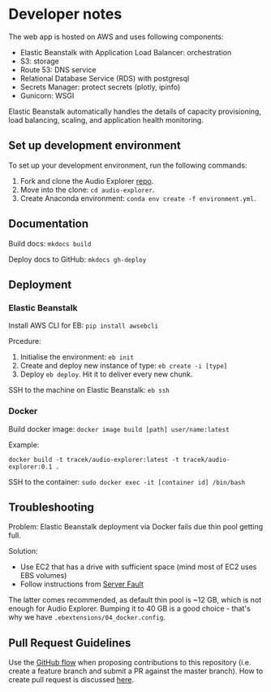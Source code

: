 # Developer notes

The web app is hosted on AWS and uses following components:

* Elastic Beanstalk with Application Load Balancer: orchestration
* S3: storage
* Route 53: DNS service
* Relational Database Service (RDS) with postgresql
* Secrets Manager: protect secrets (plotly, ipinfo)
* Gunicorn: WSGI


Elastic Beanstalk automatically handles the details of capacity provisioning, load balancing, scaling, and application health monitoring.

## Set up development environment

To set up your development environment, run the following commands:

1. Fork and clone the Audio Explorer [repo](https://github.com/tracek/audio-explorer).
2. Move into the clone: `cd audio-explorer`.
3. Create Anaconda environment: `conda env create -f environment.yml`.

## Documentation

Build docs: `mkdocs build`

Deploy docs to GitHub: `mkdocs gh-deploy`

## Deployment

### Elastic Beanstalk

Install AWS CLI for EB: `pip install awsebcli`

Prcedure:

1. Initialise the environment: `eb init`
2. Create and deploy new instance of type: `eb create -i [type]`
3. Deploy `eb deploy`. Hit it to deliver every new chunk.

SSH to the machine on Elastic Beanstalk: `eb ssh`


### Docker

Build docker image: `docker image build [path] user/name:latest`

Example:

    docker build -t tracek/audio-explorer:latest -t tracek/audio-explorer:0.1 .
    
SSH to the container: `sudo docker exec -it [container id] /bin/bash`


## **Troubleshooting**

Problem: Elastic Beanstalk deployment via Docker fails due thin pool getting full.

Solution:

- Use EC2 that has a drive with sufficient space (mind most of EC2 uses EBS volumes)
- Follow instructions from [Server Fault](https://serverfault.com/questions/840937/aws-elasticbeanstalk-docker-thin-pool-getting-full-and-causing-re-mount-of-files)

The latter comes recommended, as default thin pool is ~12 GB, which is not enough for Audio Explorer. Bumping it to 40 GB is a good choice - that's why we have `.ebextensions/04_docker.config`.

## Pull Request Guidelines

Use the [GitHub flow](https://guides.github.com/introduction/flow/) when proposing contributions to this repository (i.e. create a feature branch and submit a PR against the master branch). How to create pull request is discussed [here](https://help.github.com/en/articles/creating-a-pull-request). 